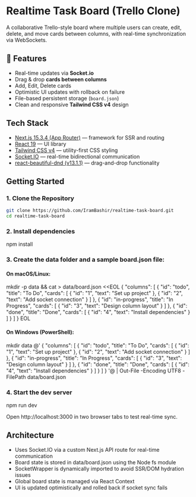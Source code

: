 # Realtime Task Board (Trello Clone)

A collaborative Trello-style board where multiple users can create, edit, delete, and move cards between columns, with real-time synchronization via WebSockets.


## 🚀 Features

-  Real-time updates via **Socket.io**
-  Drag & drop **cards between columns**
-  Add, Edit, Delete cards
-  Optimistic UI updates with rollback on failure
-  File-based persistent storage (`board.json`)
-  Clean and responsive **Tailwind CSS v4** design


## Tech Stack


- [Next.js 15.3.4 (App Router)](https://nextjs.org/) — framework for SSR and routing
- [React 19](https://react.dev/) — UI library
- [Tailwind CSS v4](https://tailwindcss.com/) — utility-first CSS styling
- [Socket.IO](https://socket.io/) — real-time bidirectional communication
- [react-beautiful-dnd (v13.1.1)](https://github.com/atlassian/react-beautiful-dnd) — drag-and-drop functionality


## Getting Started

### 1. Clone the Repository

```bash
git clone https://github.com/IramBashir/realtime-task-board.git
cd realtime-task-board
```
### 2. Install dependencies

npm install


### 3. Create the data folder and a sample board.json file:
#### On macOS/Linux:

mkdir -p data && cat > data/board.json <<EOL
{
  "columns": [
    {
      "id": "todo",
      "title": "To Do",
      "cards": [
        { "id": "1", "text": "Set up project" },
        { "id": "2", "text": "Add socket connection" }
      ]
    },
    {
      "id": "in-progress",
      "title": "In Progress",
      "cards": [
        { "id": "3", "text": "Design column layout" }
      ]
    },
    {
      "id": "done",
      "title": "Done",
      "cards": [
        { "id": "4", "text": "Install dependencies" }
      ]
    }
  ]
}
EOL

#### On Windows (PowerShell):

mkdir data
@'
{
  "columns": [
    {
      "id": "todo",
      "title": "To Do",
      "cards": [
        { "id": "1", "text": "Set up project" },
        { "id": "2", "text": "Add socket connection" }
      ]
    },
    {
      "id": "in-progress",
      "title": "In Progress",
      "cards": [
        { "id": "3", "text": "Design column layout" }
      ]
    },
    {
      "id": "done",
      "title": "Done",
      "cards": [
        { "id": "4", "text": "Install dependencies" }
      ]
    }
  ]
}
'@ | Out-File -Encoding UTF8 -FilePath data/board.json


### 4. Start the dev server

npm run dev

Open http://localhost:3000 in two browser tabs to test real-time sync.


## Architecture

- Uses Socket.IO via a custom Next.js API route for real-time communication
- Board state is stored in data/board.json using the Node fs module
- SocketWrapper is dynamically imported to avoid SSR/DOM hydration issues
- Global board state is managed via React Context
- UI is updated optimistically and rolled back if socket sync fails